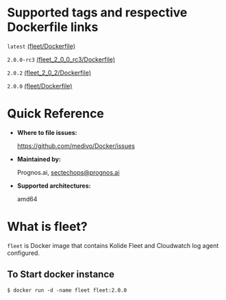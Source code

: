 # Supported tags and respective Dockerfile links

`latest` [(fleet/Dockerfile)](https://github.com/medivo/Docker/blob/master/fleet/Dockerfile)

`2.0.0-rc3` [(fleet_2_0_0_rc3/Dockerfile)](https://github.com/medivo/Docker/blob/fleet_2_0_0_rc3/fleet/Dockerfile)

`2.0.2` [(fleet_2_0_2/Dockerfile)](https://github.com/medivo/Docker/blob/fleet_2_0_2/fleet/Dockerfile)

`2.0.0` [(fleet/Dockerfile)](https://github.com/medivo/Docker/blob/master/fleet/Dockerfile)

# Quick Reference
- **Where to file issues:**

    https://github.com/medivo/Docker/issues
    
- **Maintained by:**

    Prognos.ai, sectechops@prognos.ai

- **Supported architectures:**

    amd64

# What is fleet?

`fleet` is Docker image that contains Kolide Fleet and Cloudwatch log agent configured.

## To Start docker instance

```
$ docker run -d -name fleet fleet:2.0.0
```
